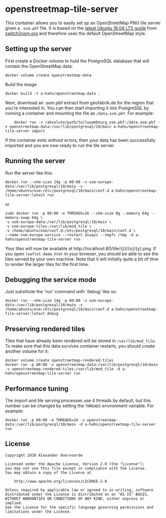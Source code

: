 # openstreetmap-tile-server

This container allows you to easily set up an OpenStreetMap PNG tile server given a `.osm.pbf` file. It is based on the [latest Ubuntu 18.04 LTS guide](https://switch2osm.org/manually-building-a-tile-server-18-04-lts/) from [switch2osm.org](https://switch2osm.org/) and therefore uses the default OpenStreetMap style.

## Setting up the server

First create a Docker volume to hold the PostgreSQL database that will contain the OpenStreetMap data:
```
docker volume create openstreetmap-data
```
Build the image
```
docker build -t a-hahn/openstreetmap-data .
```

Next, download an .osm.pbf extract from geofabrik.de for the region that you're interested in. You can then start importing it into PostgreSQL by running a container and mounting the file as `/data.osm.pbf`. For example:
```
    docker run -v /absolute/path/to/luxembourg.osm.pbf:/data.osm.pbf -v openstreetmap-data:/var/lib/postgresql/10/main a-hahn/openstreetmap-tile-server import
```
If the container exits without errors, then your data has been successfully imported and you are now ready to run the tile server.

## Running the server

Run the server like this:
```
docker run --shm-size 14g -p 80:80 -v osm-europe-data:/var/lib/postgresql/10/main -v /home/ubuntu/osm:/etc/postgresql/10/main/conf.d a-hahn/openstreetmap-tile-server:latest run
```

or

    sudo docker run -p 80:80 -e THREADS=16 --shm-size 8g --memory 64g --memory-swap 64g \
	-v osm-europe-data:/var/lib/postgresql/10/main \
	-v osm-europe-tiles:/var/lib/mod_tile \
	-v /home/ubuntu/osm/conf.d:/etc/postgresql/10/main/conf.d \
	--name osm-europe-service --restart always --tmpfs /tmp -d a-hahn/openstreetmap-tile-server run

Your tiles will now be available at http://localhost:80/tile/{z}/{x}/{y}.png. If you open `leaflet-demo.html` in your browser, you should be able to see the tiles served by your own machine. Note that it will initially quite a bit of time to render the larger tiles for the first time.

## Debugging the service mode

Just substitute the 'run' command with 'debug' like so:

```
docker run --shm-size 14g -p 80:80 -v osm-europe-data:/var/lib/postgresql/10/main -v /home/ubuntu/osm:/etc/postgresql/10/main/conf.d a-hahn/openstreetmap-tile-server:latest debug
```

## Preserving rendered tiles

Tiles that have already been rendered will be stored in `/var/lib/mod_tile`. To make sure that this data survives container restarts, you should create another volume for it:

```
docker volume create openstreetmap-rendered-tiles
docker run -p 80:80 -v openstreetmap-data:/var/lib/postgresql/10/main -v openstreetmap-rendered-tiles:/var/lib/mod_tile -d a-hahn/openstreetmap-tile-server run
```

## Performance tuning

The import and tile serving processes use 4 threads by default, but this number can be changed by setting the `THREADS` environment variable. For example:

```
docker run -p 80:80 -e THREADS=24 -v openstreetmap-data:/var/lib/postgresql/10/main -d a-hahn/openstreetmap-tile-server run
```

## License

```
Copyright 2018 Alexander Overvoorde

Licensed under the Apache License, Version 2.0 (the "License");
you may not use this file except in compliance with the License.
You may obtain a copy of the License at

    http://www.apache.org/licenses/LICENSE-2.0

Unless required by applicable law or agreed to in writing, software
distributed under the License is distributed on an "AS IS" BASIS,
WITHOUT WARRANTIES OR CONDITIONS OF ANY KIND, either express or implied.
See the License for the specific language governing permissions and
limitations under the License.
```
